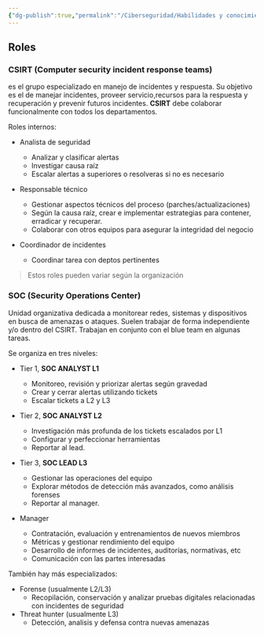 ```yaml
---
{"dg-publish":true,"permalink":"/Ciberseguridad/Habilidades y conocimientos básicos/Gestion de incidentes/Ciclo de vida de un incidente/03 Roles/"}
---
```


## Roles

### CSIRT (Computer security incident response teams)
es el grupo especializado en manejo de incidentes y respuesta.
Su objetivo es el de manejar incidentes, proveer servicio,recursos para la respuesta y recuperación y prevenir futuros incidentes.
**CSIRT** debe colaborar funcionalmente con todos los departamentos.

Roles internos:
- Analista de seguridad
  - Analizar y clasificar alertas
  - Investigar causa raíz
  - Escalar alertas a superiores o resolveras si no es necesario

- Responsable técnico
  - Gestionar aspectos técnicos del proceso (parches/actualizaciones)
  - Según la causa raíz, crear e implementar estrategias para contener, erradicar y recuperar.
  - Colaborar con otros equipos para asegurar la integridad del negocio

- Coordinador de incidentes
  - Coordinar tarea con deptos pertinentes

> Estos roles pueden variar según la organización

### SOC (Security Operations Center)
Unidad organizativa dedicada a monitorear redes, sistemas y dispositivos en busca de amenazas o ataques.
Suelen trabajar de forma independiente y/o dentro del CSIRT. Trabajan en conjunto con el blue team en algunas tareas.

Se organiza en tres niveles:
- Tier 1, **SOC ANALYST L1**
  - Monitoreo, revisión y priorizar alertas según gravedad
  - Crear y cerrar alertas utilizando tickets
  - Escalar tickets a L2 y L3

- Tier 2, **SOC ANALYST L2**
  - Investigación más profunda de los tickets escalados por L1
  - Configurar y perfeccionar herramientas
  - Reportar al lead.

- Tier 3, **SOC LEAD L3**
  - Gestionar las operaciones del equipo
  - Explorar métodos de detección más avanzados, como análisis forenses
  - Reportar al manager.

- Manager
  - Contratación, evaluación y entrenamientos de nuevos miembros
  - Métricas y gestionar rendimiento del equipo
  - Desarrollo de informes de incidentes, auditorías, normativas, etc
  - Comunicación con las partes interesadas

También hay más especializados:
- Forense (usualmente L2/L3)
  - Recopilación, conservación y analizar pruebas digitales relacionadas con incidentes de seguridad
- Threat hunter (usualmente L3)
  - Detección, analisis y defensa contra nuevas amenazas
